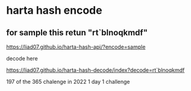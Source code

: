 # harta hash encode
## for sample this retun "rt`blnoqkmdf"
https://liad07.github.io/harta-hash-api/?encode=sample

decode here

https://liad07.github.io/harta-hash-decode/index?decode=rt`blnoqkmdf

197 of the 365 chalenge in 2022 1 day 1 challenge

